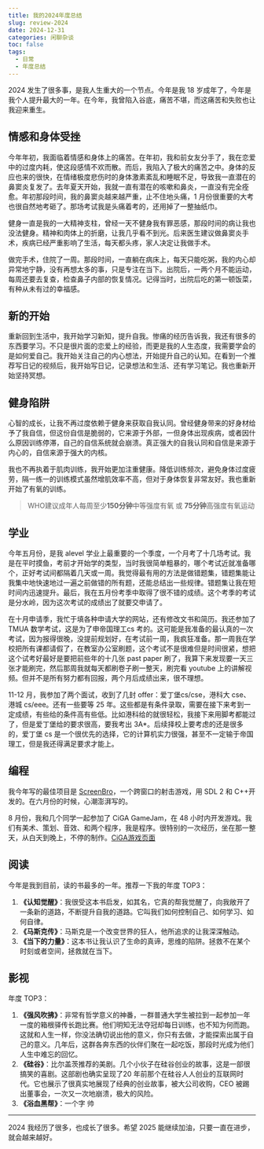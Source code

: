 ```yaml
---
title: 我的2024年度总结
slug: review-2024
date: 2024-12-31
categories: 闲聊杂谈
toc: false
tags:
  - 日常
  - 年度总结
---
```


2024 发生了很多事，是我人生重大的一个节点。今年是我 18 岁成年了，今年是我个人提升最大的一年。在今年，我曾陷入谷底，痛苦不堪，而这痛苦和失败也让我迎来重生。

## 情感和身体受挫
今年年初，我面临着情感和身体上的痛苦。在年初，我和前女友分手了，我在恋爱中的过度内耗，使这段感情不欢而散。而后，我陷入了极大的痛苦之中。身体的反应也来的很快，在情绪极度悲伤时的身体激素紊乱和睡眠不足，导致我一直潜在的鼻窦炎复发了。去年夏天开始，我就一直有潜在的咳嗽和鼻炎，一直没有完全痊愈。年初那段时间，我的鼻窦炎越来越严重，止不住地头痛，1 月份很重要的大考也很自然地考砸了。那场考试我是头痛着考的，还用掉了一整抽纸巾。

健身一直是我的一大精神支柱，曾经一天不健身我有罪恶感，那段时间的病让我也没法健身。精神和肉体上的折磨，让我几乎看不到光。后来医生建议做鼻窦炎手术，疾病已经严重影响了生活，每天都头疼，家人决定让我做手术。

做完手术，住院了一周。那段时间，一直躺在病床上，每天只能吃粥，我的内心却异常地宁静，没有再想太多的事，只是专注在当下。出院后，一两个月不能运动，每周还要去复查，检查鼻子内部的恢复情况。记得当时，出院后吃的第一顿饭菜，有种从未有过的幸福感。

## 新的开始
重新回到生活中，我开始学习新知，提升自我。惨痛的经历告诉我，我还有很多的东西要学习。不只是很片面的恋爱上的经验，而更是我的人生态度，我需要学会的是如何爱自己。我开始关注自己的内心想法，开始提升自己的认知。在看到一个推荐写日记的视频后，我开始写日记，记录想法和生活、还有学习笔记。我也重新开始坚持冥想。

## 健身陷阱
心智的成长，让我不再过度依赖于健身来获取自我认同。曾经健身带来的好身材给予了我自信，但这份自信是脆弱的，它来源于外部，一但身体出现疾病，或者因什么原因训练停滞，自己的自信系统就会崩溃。真正强大的自我认同和自信是来源于内心的，自信来源于强大的内核。

我也不再执着于肌肉训练，我开始更加注重健康。降低训练频次，避免身体过度疲劳，隔一练一的训练模式虽然增肌效率不高，但对于身体恢复非常友好。我也重新开始了有氧的训练。
>  WHO建议成年人每周至少**150分钟**中等强度有氧 或 **75分钟**高强度有氧运动

## 学业
今年五月份，是我 alevel 学业上最重要的一个季度，一个月考了十几场考试。我是在平时摸鱼，考前才开始学的类型，当时我很简单粗暴的，哪个考试近就准备哪个，正好考试间都隔着几天或一周。我觉得最有用的方法是做错题集，错题集能让我集中地快速地过一遍之前做错的所有题，还能总结出一些规律。错题集让我在短时间内迅速提升。最后，我在五月份考季中取得了很不错的成绩。这个考季的考试是分水岭，因为这次考试的成绩出了就要交申请了。

在十月申请季，我忙于填各种申请大学的网站，还有修改文书和简历。我还参加了 TMUA 数学考试，这是为了申帝国理工cs 考的。这可能是我准备的最认真的一次考试，因为报得很晚，没提前规划好，在考试前一周，我疯狂准备。那一周我在学校把所有课都请假了，在教室办公室刷题，这个考试不是很难但是时间很紧，想把这个试考好最好是要把前些年的十几张 past paper 刷了，我算下来发现要一天三张才能刷完，然后那周我就每天都刷卷子刷一整天，刷完看 youtube 上的讲解视频。但并不是所有努力都有回报，两个月后成绩出来，很不理想。

11-12 月，我参加了两个面试，收到了几封 offer：爱丁堡cs/cse，港科大 cse、港城 cs/eee。还有一些要等 25 年。这些都是有条件录取，需要在接下来考到一定成绩，有些给的条件高有些低。比如港科给的就很轻松，我接下来用脚考都能过了，但是爱丁堡给的要求很高，要我考出 3A*。后续择校上要考虑的还是很多的，爱丁堡 cs 是一个很优先的选择，它的计算机实力很强，甚至不一定输于帝国理工，但是我还得满足要求才能上。

## 编程
我今年写的最佳项目是 [ScreenBro](https://github.com/kmeykranz/ScreenBro)，一个跨窗口的射击游戏，用 SDL 2 和 C++开发的。在六月份的时候，心潮澎湃写的。

8 月份，我和几个同学一起参加了 CiGA GameJam，在 48 小时内开发游戏。我们有美术、策划、音效、和两个程序，我是程序。很特别的一次经历，坐在那一整天，从白天到晚上，不停的制作。[CiGA游戏页面](https://www.gmhub.com/game/5047)

## 阅读
今年是我到目前，读的书最多的一年。推荐一下我的年度 TOP3：
1. **《认知觉醒》**：我很受这本书启发，如其名，它真的帮我觉醒了，向我敞开了一条新的道路，不断提升自我的道路。它叫我们如何控制自己、如何学习、如何自律。
2. **《马斯克传》**：马斯克是一个改变世界的狂人，他所追求的让我深深触动。
3. **《当下的力量》**：这本书让我认识了生命的真谛，思维的陷阱。拯救不在某个时刻或者空间，拯救就在当下。

## 影视
年度 TOP3：
1. **《强风吹拂》**：非常有哲学意义的神番，一群普通大学生被拉到一起参加一年一度的箱根驿传长跑比赛。他们明知无法夺冠却每日训练，也不知为何而跑。这就和人生一样，你没法确切说出他的意义，你只有去做，才能探索出属于自己的意义。几年后，这群各奔东西的伙伴们聚在一起吃饭，那段时光成为他们人生中难忘的回忆。
2. **《硅谷》**：比尔盖茨推荐的美剧。几个小伙子在硅谷创业的故事，这是一部很搞笑的喜剧。这部剧也确实呈现了20 年前那个在硅谷人人创业的互联网时代。它也展示了很真实地展现了经典的创业故事，被大公司收购，CEO 被踢出董事会，一次又一次地崩溃，极大的风险。
3. **《浴血黑帮》**：一个字 帅

---
2024 我经历了很多，也成长了很多。希望 2025 能继续加油，只要一直在进步，就会越来越好。